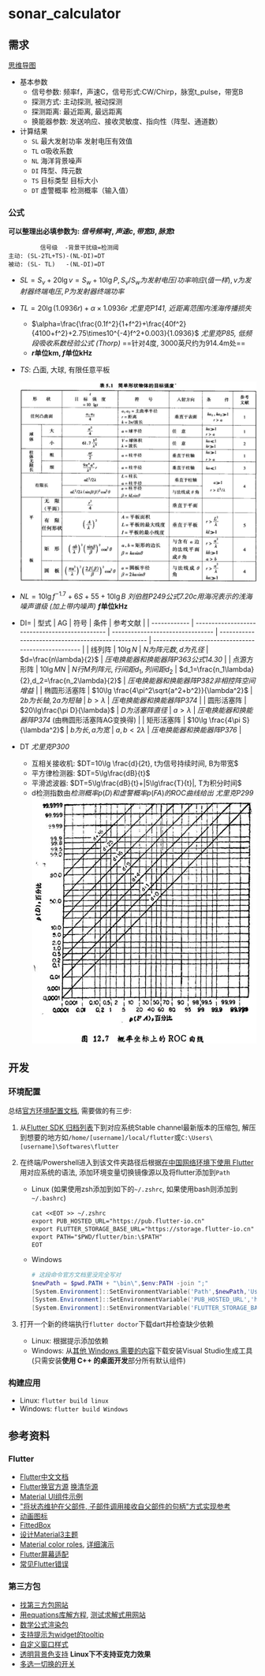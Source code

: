 # sonar_calculator

## 需求

[思维导图](https://docs.qq.com/mind/DY01GakVYcFlJdnFj?u=91afc42b08304211b09fd88daf9c0b43)

- 基本参数
  - 信号参数: 频率f，声速C，信号形式:CW/Chirp，脉宽t_pulse，带宽B
  - 探测方式: 主动探测, 被动探测
  - 探测距离: 最近距离, 最远距离
  - 换能器参数: 发送响应、接收灵敏度、指向性（阵型、通道数）
- 计算结果
  - `SL` 最大发射功率  发射电压有效值
  - `TL` α吸收系数
  - `NL` 海洋背景噪声
  - `DI` 阵型、阵元数
  - `TS` 目标类型 目标大小
  - `DT` 虚警概率 检测概率（输入值）

### 公式

**可以整理出必填参数为: $信号频率f, 声速c, 带宽B, 脉宽t$**

```
         信号级  -背景干扰级=检测阈
主动: (SL-2TL+TS)-(NL-DI)=DT
被动: (SL- TL)   -(NL-DI)=DT
```

- $SL=S_v+20\lg v=S_w+10\lg P, S_v/S_w为发射电压/功率响应 (值一样), v为发射器终端电压, P为发射器终端功率$

- $TL=20\lg(1.0936r)+\alpha\times1.0936r$ *尤里克P141, 近距离范围内浅海传播损失*
  - $\alpha=\frac{\frac{0.1f^2}{1+f^2}+\frac{40f^2}{4100+f^2}+2.75\times10^{-4}f^2+0.003}{1.0936}$ *尤里克P85, 低频段吸收系数经验公式 (Thorp)* ==针对4度, 3000英尺约为914.4m处==
  - **$r$单位km, $f$单位kHz**

- $TS$: 凸面, 大球, 有限任意平板

  <img src="README/image-20231026215022847.png" alt="image-20231026215022847"  />

- $NL=10\lg f^{-1.7}+6S+55+10\lg B$ *刘伯胜P249公式7.20c用海况表示的浅海噪声谱级 (加上带内噪声)* **$f$单位kHz**

- DI=
  | 型式         | AG                                             | 符号                             | 条件                                                | 参考文献                                            |
  | ------------ | ---------------------------------------------- | -------------------------------- | --------------------------------------------------- | --------------------------------------------------- |
  | 线列阵       | $10\lg N$                                      | $N为阵元数,d为孔径$              | $d=\frac{n\lambda}{2}$                              | *压电换能器和换能器阵P363公式14.30*                 |
  | 点源方形阵   | $10\lg MN$                                     | $N行M列阵元,行间距d_1,列间距d_2$ | $d_1=\frac{n_1\lambda}{2},d_2=\frac{n_2\lambda}{2}$ | *压电换能器和换能器阵P382非相控阵空间增益*          |
  | 椭圆形活塞阵 | $10\lg \frac{4\pi^2\sqrt{a^2+b^2}}{\lambda^2}$ | $2b为长轴,2a为短轴$              | $b>\lambda$                                         | *压电换能器和换能器阵P374*                          |
  | 圆形活塞阵   | $20\lg\frac{\pi D}{\lambda}$               | $D为活塞阵直径$                  | $a>\lambda$                                         | *压电换能器和换能器阵P374* (由椭圆形活塞阵AG变换得) |
  | 矩形活塞阵   | $10\lg \frac{4\pi S}{\lambda^2}$               | $b为长,a为宽$                    | $a, b<2\lambda$                                     | *压电换能器和换能器阵P376*                          |

- DT *尤里克P300*
  - 互相关接收机: $DT=10\lg \frac{d}{2t}, t为信号持续时间, B为带宽$
  - 平方律检测器: $DT=5\lg\frac{dB}{t}$
  - 平滑滤波器: $DT=5\lg\frac{dB}{t}+|5\lg\frac{T}{t}|, T为积分时间$
  - d检测指数由$检测概率p(D)和虚警概率p(FA)的ROC曲线给出$ *尤里克P299*<img src="README/image-20231027020229545.png" alt="image-20231027020229545"  />


## 开发

### 环境配置

总结[官方环境配置文档](https://flutter.cn/docs/get-started/install), 需要做的有三步:

1. 从[Flutter SDK 归档列表](https://flutter.cn/docs/release/archive)下到对应系统Stable channel最新版本的压缩包, 解压到想要的地方如`/home/[username]/local/flutter`或`C:\Users\[username]\Softwares\flutter`

2. 在终端/Powershell进入到该文件夹路径后根据[在中国网络环境下使用 Flutter](https://flutter.cn/community/china)用对应系统的语法, 添加环境变量切换镜像源以及将flutter添加到`Path`
   - Linux (如果使用zsh添加到如下的`~/.zshrc`, 如果使用bash则添加到`~/.bashrc`)

     ```shell
     cat <<EOT >> ~/.zshrc
     export PUB_HOSTED_URL="https://pub.flutter-io.cn"
     export FLUTTER_STORAGE_BASE_URL="https://storage.flutter-io.cn"
     export PATH="$PWD/flutter/bin:\$PATH"
     EOT
     ```

   - Windows

     ```powershell
     # 这段命令官方文档里没完全写对
     $newPath = $pwd.PATH + "\bin\",$env:PATH -join ";"
     [System.Environment]::SetEnvironmentVariable('Path',$newPath,'User')
     [System.Environment]::SetEnvironmentVariable('PUB_HOSTED_URL','https://pub.flutter-io.cn','User')
     [System.Environment]::SetEnvironmentVariable('FLUTTER_STORAGE_BASE_URL','https://storage.flutter-io.cn','User')
     ```

3. 打开一个新的终端执行`flutter doctor`下载dart并检查缺少依赖

   - Linux: 根据提示添加依赖
   - Windows: 从[其他 Windows 需要的内容](https://flutter.cn/docs/get-started/install/windows#additional-windows-requirements)下载安装Visual Studio生成工具 (只需安装**使用 C++ 的桌面开发**部分所有默认组件)

### 构建应用

- Linux: `flutter build linux`
- Windows: `flutter build Windows`

## 参考资料

### Flutter

- [Flutter中文文档](https://flutter.cn/docs/)
- [Flutter换官方源](https://flutter.cn/community/china) [换清华源](https://help.mirrors.cernet.edu.cn/flutter/)
- [Material UI组件示例](https://flutter.github.io/samples/web/material_3_demo/)
- ["将状态维护在父部件, 子部件调用接收自父部件的句柄"方式实现参考](https://flutter.cn/docs/ui#bringing-it-all-together)
- [动画图标](https://api.flutter.dev/flutter/material/AnimatedIcon-class.html)
- [FittedBox](https://book.flutterchina.club/chapter5/fittedbox.html#_5-6-2-%E5%AE%9E%E4%BE%8B-%E5%8D%95%E8%A1%8C%E7%BC%A9%E6%94%BE%E5%B8%83%E5%B1%80)
- [设计Material3主题](https://rydmike.com/flexcolorscheme/themesplayground-latest/)
- [Material color roles](https://m3.material.io/styles/color/roles), [详细演示](https://www.figma.com/community/file/1248805263844976008/build-a-material-color-scheme)
- [Flutter屏幕适配](https://cloud.tencent.com/developer/article/2124383)
- [常见Flutter错误](https://flutter.cn/docs/testing/common-errors)

### 第三方包

- [找第三方包网站](https://fluttergems.dev/)
- [用equations库解方程](https://pub.dev/packages/equations#nonlinear-equations), [测试求解式用网站](https://albertodev01.github.io/equations/)
- [数学公式渲染包](https://pub.dev/packages/flutter_math_fork)
- [支持提示为widget的tooltip](https://pub.dev/packages/just_the_tooltip)
- [自定义窗口样式](https://pub.dev/packages/bitsdojo_window)
- [透明背景色支持](https://pub.dev/packages/flutter_acrylic) **Linux下不支持亚克力效果**
- [多选一切换的开关](https://pub-web.flutter-io.cn/packages/toggle_switch)